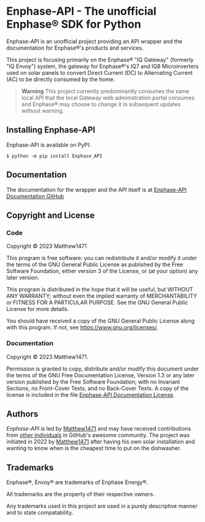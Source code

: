 # Enphase-API - The unofficial Enphase® SDK for Python

Enphase-API is an unofficial project providing an API wrapper and the documentation for Enphase®'s products and services.

This project is focusing primarily on the Enphase® "IQ Gateway" (formerly "IQ Envoy") system, the gateway for Enphase®'s IQ7 and IQ8 Microinverters used on solar panels to convert Direct Current (DC) to Alternating Current (AC) to be directly consumed by the home.

> **Warning**
> This project currently predominantly consumes the same local API that the local Gateway web administration portal consumes and Enphase® may choose to change it in subsequent updates without warning.

## Installing Enphase-API

Enphase-API is available on PyPI:

```console
$ python -m pip install Enphase_API
```

## Documentation

The documentation for the wrapper and the API itself is at [Enphase-API Documentation GitHub](https://github.com/Matthew1471/Enphase-API/blob/main/Documentation/README.adoc)

## Copyright and License

### Code

Copyright ©️ 2023  Matthew1471

This program is free software: you can redistribute it and/or modify
it under the terms of the GNU General Public License as published by
the Free Software Foundation, either version 3 of the License, or
(at your option) any later version.

This program is distributed in the hope that it will be useful,
but WITHOUT ANY WARRANTY; without even the implied warranty of
MERCHANTABILITY or FITNESS FOR A PARTICULAR PURPOSE.  See the
GNU General Public License for more details.

You should have received a copy of the GNU General Public License
along with this program.  If not, see <https://www.gnu.org/licenses/>.

### Documentation

Copyright ©️  2023  Matthew1471.

Permission is granted to copy, distribute and/or modify this document
under the terms of the GNU Free Documentation License, Version 1.3
or any later version published by the Free Software Foundation;
with no Invariant Sections, no Front-Cover Texts, and no Back-Cover Texts.
A copy of the license is included in the file [Enphase-API Documentation License](https://github.com/Matthew1471/Enphase-API/blob/main/Documentation/LICENSE.md).

## Authors

*Enphase-API* is led by [Matthew1471](https://github.com/Matthew1471) and may have received contributions from [other individuals](https://github.com/Matthew1471/Enphase-API/graphs/contributors) in GitHub's awesome community.
The project was initiated in 2022 by [Matthew1471](https://github.com/Matthew1471) after having his own solar installation and wanting to know when is the cheapest time to put on the dishwasher.

## Trademarks

Enphase®, Envoy® are trademarks of Enphase Energy®.

All trademarks are the property of their respective owners.

Any trademarks used in this project are used in a purely descriptive manner and to state compatability.